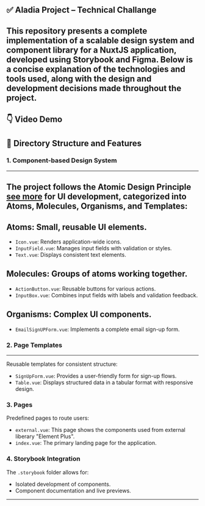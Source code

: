 ✅ **Aladia Project – Technical Challange**
---
This repository presents a complete implementation of a scalable design system and component library for a NuxtJS application, developed using Storybook and Figma. Below is a concise explanation of the technologies and tools used, along with the design and development decisions made throughout the project.
---

👇 **Video Demo**
---



📂 Directory Structure and Features
---
### **1. Component-based Design System**
---

The project follows the Atomic Design Principle [see more](https://alexop.dev/posts/atomic-design-vue-or-nuxt/) for UI development, categorized into Atoms, Molecules, Organisms, and Templates:
---

**Atoms**: Small, reusable UI elements.
  ---
  - `Icon.vue`: Renders application-wide icons.
  - `InputField.vue`: Manages input fields with validation or styles.
  - `Text.vue`: Displays consistent text elements.
  
  **Molecules**: Groups of atoms working together.
  ---
  - `ActionButton.vue`: Reusable buttons for various actions.
  - `InputBox.vue`: Combines input fields with labels and validation feedback.

  **Organisms**: Complex UI components.
  ---
  - `EmailSignUPForm.vue`: Implements a complete email sign-up form.

### **2. Page Templates**
---
Reusable templates for consistent structure:
- `SignUpForm.vue`: Provides a user-friendly form for sign-up flows.
- `Table.vue`: Displays structured data in a tabular format with responsive design.

### **3. Pages**
Predefined pages to route users:
- `external.vue`:   This page shows the components used from external liberary "Element Plus".
- `index.vue`: The primary landing page for the application.

### **4. Storybook Integration**
The `.storybook` folder allows for:
- Isolated development of components.
- Component documentation and live previews.

---
